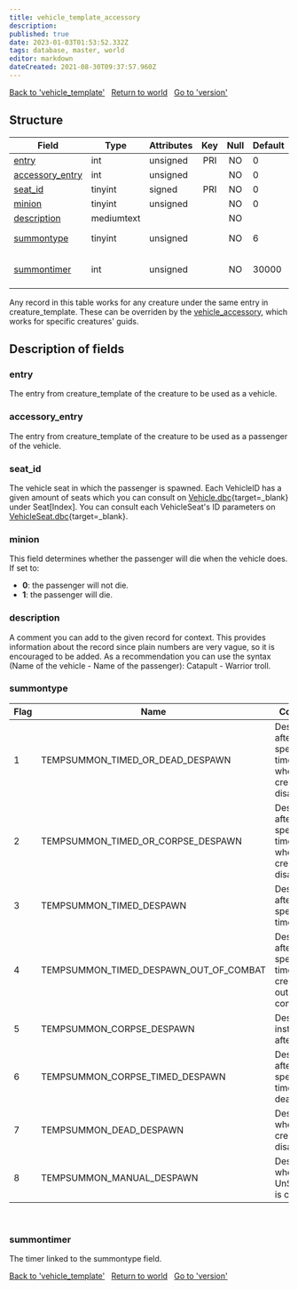 ```yaml
---
title: vehicle_template_accessory
description: 
published: true
date: 2023-01-03T01:53:52.332Z
tags: database, master, world
editor: markdown
dateCreated: 2021-08-30T09:37:57.960Z
---
```


<a href="https://trinitycore.info/en/database/master/world/vehicle_template" class="mt-5 v-btn v-btn--depressed v-btn--flat v-btn--outlined theme--light v-size--default darkblue--text text--lighten-3"><span class="v-btn__content"><i aria-hidden="true" class="v-icon notranslate v-icon--left mdi mdi-arrow-left theme--light"></i><span>Back to 'vehicle_template'</span></span></a>&nbsp;&nbsp;&nbsp;<a href="https://trinitycore.info/en/database/master/world/home" class="mt-5 v-btn v-btn--depressed v-btn--flat v-btn--outlined theme--light v-size--default darkblue--text text--lighten-3"><span class="v-btn__content"><i aria-hidden="true" class="v-icon notranslate v-icon--left mdi mdi-home-outline theme--light"></i><span>Return to world</span></span></a>&nbsp;&nbsp;&nbsp;<a href="https://trinitycore.info/en/database/master/world/version" class="mt-5 v-btn v-btn--depressed v-btn--flat v-btn--outlined theme--light v-size--default darkblue--text text--lighten-3"><span class="v-btn__content"><span>Go to 'version'</span><i aria-hidden="true" class="v-icon notranslate v-icon--right mdi mdi-arrow-right theme--light"></i></span></a>

## Structure

| Field | Type | Attributes | Key | Null | Default | Extra | Comment |
| --- | --- | --- | :---: | :---: | --- | --- | --- |
| [entry](#entry) | int | unsigned | PRI | NO | 0 |  |  |
| [accessory_entry](#accessory_entry) | int | unsigned |  | NO | 0 |  |  |
| [seat_id](#seat_id) | tinyint | signed | PRI | NO | 0 |  |  |
| [minion](#minion) | tinyint | unsigned |  | NO | 0 |  |  |
| [description](#description) | mediumtext |  |  | NO |  |  |  |
| [summontype](#summontype) | tinyint | unsigned |  | NO | 6 |  | see enum TempSummonType |
| [summontimer](#summontimer) | int | unsigned |  | NO | 30000 |  | timer, only relevant for certain summontypes |
Any record in this table works for any creature under the same entry in creature_template. These can be overriden by the [vehicle_accessory](https://trinitycore.info/database/master/world/vehicle_accessory), which works for specific creatures' guids.
&nbsp;
## Description of fields

### entry
The entry from creature_template of the creature to be used as a vehicle.
&nbsp;

### accessory_entry
The entry from creature_template of the creature to be used as a passenger of the vehicle.
&nbsp;

### seat_id
The vehicle seat in which the passenger is spawned. Each VehicleID has a given amount of seats which you can consult on [Vehicle.dbc](https://wow.tools/dbc/?dbc=vehicle&build=9.2.7.45745#page=1){target=_blank} under Seat[Index]. You can consult each VehicleSeat's ID parameters on [VehicleSeat.dbc](https://wow.tools/dbc/?dbc=vehicleseat&build=10.0.5.47215#page=1){target=_blank}.
&nbsp;

### minion
This field determines whether the passenger will die when the vehicle does. If set to:

- **0**: the passenger will not die.
- **1**: the passenger will die.
&nbsp;

### description
A comment you can add to the given record for context. This provides information about the record since plain numbers are very vague, so it is encouraged to be added. As a recommendation you can use the syntax (Name of the vehicle - Name of the passenger): Catapult - Warrior troll.
&nbsp;

### summontype
| Flag | Name | Comments |
| --- | --- | --- | 
| 1 | TEMPSUMMON_TIMED_OR_DEAD_DESPAWN | Despawns after a specified time OR when the creature disappears. 
| 2 | TEMPSUMMON_TIMED_OR_CORPSE_DESPAWN | Despawns after a specified time OR when the creature disappears. 
| 3 | TEMPSUMMON_TIMED_DESPAWN | Despawns after a specified time. 
| 4 | TEMPSUMMON_TIMED_DESPAWN_OUT_OF_COMBAT | Despawns after a specified time after the creature is out of combat. 
| 5 | TEMPSUMMON_CORPSE_DESPAWN | Despawns instantly after death. 
| 6 | TEMPSUMMON_CORPSE_TIMED_DESPAWN | Despawns after a specified time after death. 
| 7 | TEMPSUMMON_DEAD_DESPAWN | Despawns when the creature disappears.
| 8 | TEMPSUMMON_MANUAL_DESPAWN	 | Despawns when UnSummon() is called. 
&nbsp;

### summontimer
The timer linked to the summontype field.
&nbsp;

<a href="https://trinitycore.info/en/database/master/world/vehicle_template" class="mt-5 v-btn v-btn--depressed v-btn--flat v-btn--outlined theme--light v-size--default darkblue--text text--lighten-3"><span class="v-btn__content"><i aria-hidden="true" class="v-icon notranslate v-icon--left mdi mdi-arrow-left theme--light"></i><span>Back to 'vehicle_template'</span></span></a>&nbsp;&nbsp;&nbsp;<a href="https://trinitycore.info/en/database/master/world/home" class="mt-5 v-btn v-btn--depressed v-btn--flat v-btn--outlined theme--light v-size--default darkblue--text text--lighten-3"><span class="v-btn__content"><i aria-hidden="true" class="v-icon notranslate v-icon--left mdi mdi-home-outline theme--light"></i><span>Return to world</span></span></a>&nbsp;&nbsp;&nbsp;<a href="https://trinitycore.info/en/database/master/world/version" class="mt-5 v-btn v-btn--depressed v-btn--flat v-btn--outlined theme--light v-size--default darkblue--text text--lighten-3"><span class="v-btn__content"><span>Go to 'version'</span><i aria-hidden="true" class="v-icon notranslate v-icon--right mdi mdi-arrow-right theme--light"></i></span></a>

